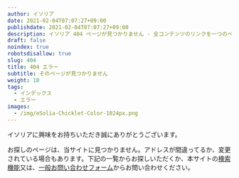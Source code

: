 ```yaml
---
author: イソリア
date: 2021-02-04T07:07:27+09:00
publishdate: 2021-02-04T07:07:27+09:00
description: イソリア 404 ページが見つかりません - 全コンテンツのリンクを一つのページに
draft: false
noindex: true
robotsdisallow: true
slug: 404
title: 404 エラー
subtitle: そのページが見つかりません
weight: 10
tags:
  - インデックス
  - エラー
images:
  - /img/eSolia-Chicklet-Color-1024px.png
---
```


イソリアに興味をお持ちいただき誠にありがとうございます。

お探しのページは、当サイトに見つかりません。アドレスが間違ってるか、変更されている場合もあります。下記の一覧からお探しいただくか、本サイトの[検索機能](/search)又は、[一般お問い合わせフォーム](/info-request/)からお問い合わせください。



